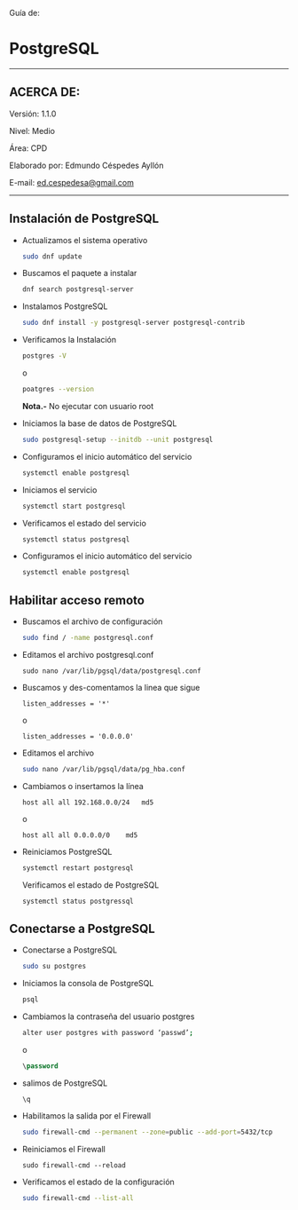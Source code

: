 Guía de: 

# PostgreSQL

------

## ACERCA DE:

Versión: 1.1.0

Nivel: Medio

Área: CPD

Elaborado por: Edmundo Céspedes Ayllón

E-mail: [ed.cespedesa@gmail.com](ed.cespedesa@gmail.com)

-----

## Instalación de PostgreSQL
- Actualizamos el sistema operativo
  ```bash
  sudo dnf update
  ```
  
- Buscamos  el paquete a instalar
  ```bash
  dnf search postgresql-server
  ```
  
- Instalamos PostgreSQL
  ```bash
  sudo dnf install -y postgresql-server postgresql-contrib
  ```
  
- Verificamos la Instalación
  ```bash
  postgres -V
  ```
  
  o
  
  ```bash
  poatgres --version
  ```
  
  **Nota.-** No ejecutar con usuario root
  
- Iniciamos la base de datos de PostgreSQL
  
  ```bash
  sudo postgresql-setup --initdb --unit postgresql
  ```
  
- Configuramos el inicio automático del servicio
  ```bash
  systemctl enable postgresql
  ```
  
- Iniciamos el servicio
  ```bash
  systemctl start postgresql
  ```
  
- Verificamos el estado del servicio
  ```bash
  systemctl status postgresql
  ```
  
- Configuramos el inicio automático del servicio
  ```bash
  systemctl enable postgresql
  ```

## Habilitar acceso remoto

- Buscamos el archivo de configuración
  ```bash
  sudo find / -name postgresql.conf
  ```
- Editamos el archivo postgresql.conf
    ```
  sudo nano /var/lib/pgsql/data/postgresql.conf
  ```
- Buscamos y des-comentamos la linea que sigue
  ```
  listen_addresses = '*'
  ```
  o
  ```
  listen_addresses = '0.0.0.0'
  ```
- Editamos el archivo
  ```bash
  sudo nano /var/lib/pgsql/data/pg_hba.conf
  ```
- Cambiamos o insertamos la línea
  ```
  host all all 192.168.0.0/24	md5
  ```
  o
  ```
  host all all 0.0.0.0/0	md5
  ```
- Reiniciamos PostgreSQL
  ```bash
  systemctl restart postgresql
  ```
  Verificamos el estado de PostgreSQL
  ```bash
  systemctl status postgressql
  ```

## Conectarse a PostgreSQL

- Conectarse a PostgreSQL

  ```bash
  sudo su postgres
  ```
  
- Iniciamos la consola de PostgreSQL

  ```bash
  psql
  ```

- Cambiamos la contraseña del usuario postgres

  ```bash
  alter user postgres with password ‘passwd’;
  ```

  o

  ```sql
  \password
  ```

- salimos de PostgreSQL

  ```
  \q
  ```
  
- Habilitamos la salida por el Firewall
  
  ```bash
  sudo firewall-cmd --permanent --zone=public --add-port=5432/tcp
  ```

- Reiniciamos el Firewall

  ```
  sudo firewall-cmd --reload
  ```

- Verificamos el estado de la configuración

  ```bash
  sudo firewall-cmd --list-all
  ```